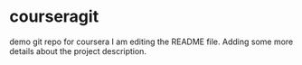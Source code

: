 # courseragit
demo git repo for coursera
I am editing the README file. Adding some more details about the project description.
